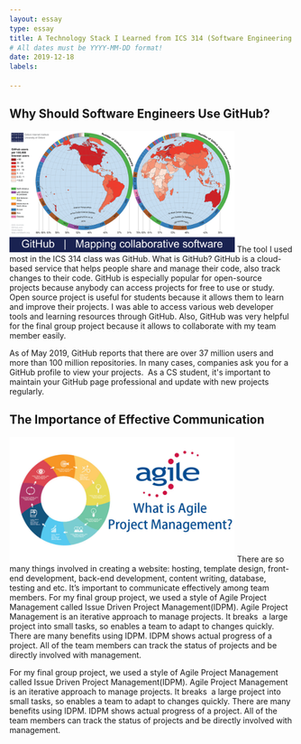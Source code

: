 ```yaml
---
layout: essay
type: essay
title: A Technology Stack I Learned from ICS 314 (Software Engineering I)
# All dates must be YYYY-MM-DD format!
date: 2019-12-18
labels:

---
```



## Why Should Software Engineers Use GitHub?

<img class="ui image" src="../images/GitHub_users.png" width="400">
The tool I used most in the ICS 314 class was GitHub. What is GitHub? GitHub is a cloud-based service that helps people share and manage their code, also track changes to their code. GitHub is especially popular for open-source projects because anybody can access projects for free to use or study. Open source project is useful for students because it allows them to learn and improve their projects. I was able to access various web developer tools and learning resources through GitHub. Also, GitHub was very helpful for the final group project because it allows to collaborate with my team member easily. 

As of May 2019, GitHub reports that there are over 37 million users and more than 100 million repositories. In many cases, companies ask you for a GitHub profile to view your projects.  As a CS student, it's important to maintain your GitHub page professional and update with new projects regularly.


## The Importance of Effective Communication

<img class="ui image" src="../images/agile.jpg" width="400">
There are so many things involved in creating a website: hosting, template design, front-end development, back-end development, content writing, database, testing and etc. It’s important to communicate effectively among team members. For my final group project, we used a style of Agile Project Management called Issue Driven Project Management(IDPM). Agile Project Management is an iterative approach to manage projects. It breaks  a large project into small tasks, so enables a team to adapt to changes quickly. There are many benefits using IDPM. IDPM shows actual progress of a project. All of the team members can track the status of projects and be directly involved with management. 

For my final group project, we used a style of Agile Project Management called Issue Driven Project Management(IDPM). Agile Project Management is an iterative approach to manage projects. It breaks  a large project into small tasks, so enables a team to adapt to changes quickly. There are many benefits using IDPM. IDPM shows actual progress of a project. All of the team members can track the status of projects and be directly involved with management.


